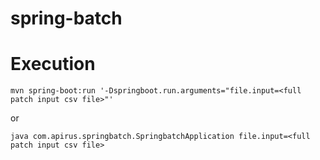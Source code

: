# spring-batch
# Execution
```
mvn spring-boot:run '-Dspringboot.run.arguments="file.input=<full patch input csv file>"'
```
or
```
java com.apirus.springbatch.SpringbatchApplication file.input=<full patch input csv file>
```